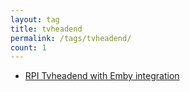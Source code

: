 ```yaml
---
layout: tag
title: tvheadend
permalink: /tags/tvheadend/
count: 1
---
```


- [RPI Tvheadend with Emby integration](https://networkingdream.com/server/rpi-tvheadend-with-emby-integration/)
